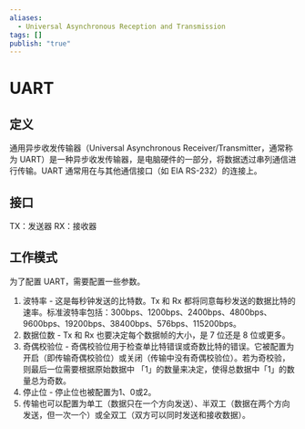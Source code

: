 ```yaml
---
aliases:
  - Universal Asynchronous Reception and Transmission
tags: []
publish: "true"
---
```


# UART
## 定义
通用异步收发传输器（Universal Asynchronous Receiver/Transmitter，通常称为 UART）是一种异步收发传输器，是电脑硬件的一部分，将数据透过串列通信进行传输。UART 通常用在与其他通信接口（如 EIA RS-232）的连接上。

## 接口
TX：发送器
RX：接收器 

## 工作模式
为了配置 UART，需要配置一些参数。
1. 波特率 - 这是每秒钟发送的比特数。Tx 和 Rx 都将同意每秒发送的数据比特的速率。标准波特率包括：300bps、1200bps、2400bps、4800bps、9600bps、19200bps、38400bps、576bps、115200bps。
2. 数据位数 - Tx 和 Rx 也要决定每个数据帧的大小，是 7 位还是 8 位或更多。
3. 奇偶校验位 - 奇偶校验位用于检查单比特错误或奇数比特的错误。它被配置为开启（即传输奇偶校验位）或关闭（传输中没有奇偶校验位）。若为奇校验，则最后一位需要根据原始数据中 「1」的数量来决定，使得总数据中「1」的数量总为奇数。
4. 停止位 - 停止位也被配置为1、0或2。
5. 传输也可以配置为单工（数据只在一个方向发送）、半双工（数据在两个方向发送，但一次一个）或全双工（双方可以同时发送和接收数据）。

